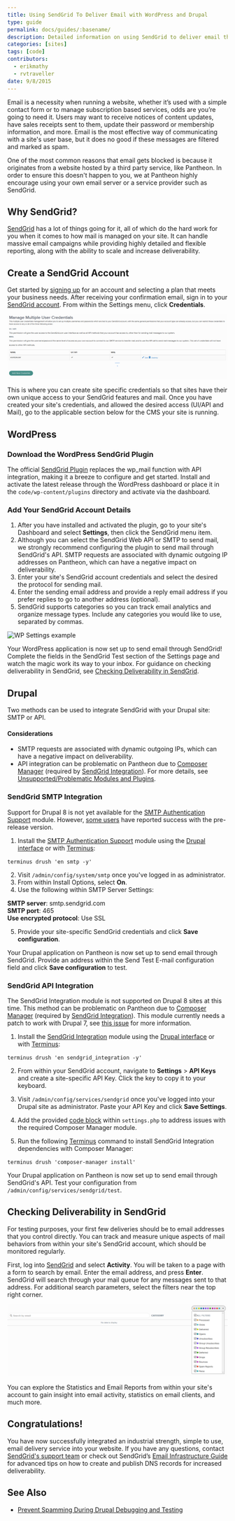 ```yaml
---
title: Using SendGrid To Deliver Email with WordPress and Drupal
type: guide
permalink: docs/guides/:basename/
description: Detailed information on using SendGrid to deliver email through your WordPress and Drupal site.
categories: [sites]
tags: [code]
contributors:
  - erikmathy
  - rvtraveller
date: 9/8/2015
---
```

Email is a necessity when running a website, whether it’s used with a simple contact form or to manage subscription based services, odds are you’re going to need it. Users may want to receive notices of content updates, have sales receipts sent to them, update their password or membership information, and more. Email is the most effective way of communicating with a site's user base, but it does no good if these messages are filtered and marked as spam.

One of the most common reasons that email gets blocked is because it originates from a website hosted by a third party service, like Pantheon. In order to ensure this doesn't happen to you, we at Pantheon highly encourage using your own email server or a service provider such as SendGrid.

## Why SendGrid?

[SendGrid](https://sendgrid.com) has a lot of things going for it, all of which do the hard work for you when it comes to how mail is managed on your site. It can handle massive email campaigns while providing highly detailed and flexible reporting, along with the ability to scale and increase deliverability.

## Create a SendGrid Account

Get started by [signing up](https://sendgrid.com/partners/pantheon) for an account and selecting a plan that meets your business needs. After receiving your confirmation email, sign in to your [SendGrid account](https://sendgrid.com/login). From within the Settings menu, click **Credentials**.

![SendGrid Multiple User setup](/source/docs/assets/images/sendgrid-multiple-users.png)

This is where you can create site specific credentials so that sites have their own unique access to your SendGrid features and mail. Once you have created your site's credentials, and allowed the desired access (UI/API and Mail), go to the applicable section below for the CMS your site is running.

## WordPress

### Download the WordPress SendGrid Plugin

The official [SendGrid Plugin](https://wordpress.org/plugins/sendgrid-email-delivery-simplified/) replaces the wp_mail function with API integration, making it a breeze to configure and get started.
Install and activate the latest release through the WordPress dashboard or place it in the `code/wp-content/plugins` directory and activate via the dashboard.

### Add Your SendGrid Account Details
1. After you have installed and activated the plugin, go to your site's Dashboard and select **Settings**, then click the SendGrid menu item.
2. Although you can select the SendGrid Web API or SMTP to send mail, we strongly recommend configuring the plugin to send mail through SendGrid's API. SMTP requests are associated with dynamic outgoing IP addresses on Pantheon, which can have a negative impact on deliverability.
3. Enter your site's SendGrid account credentials and select the desired the protocol for sending mail.
4. Enter the sending email address and provide a reply email address if you prefer replies to go to another address (optional).  
5. SendGrid supports categories so you can track email analytics and organize message types. Include any categories you would like to use, separated by commas.


![WP Settings example](/source/docs/assets/images/sendgrid_wpconfig.png)​

Your WordPress application is now set up to send email through SendGrid! Complete the fields in the SendGrid Test section of the Settings page and watch the magic work its way to your inbox. For guidance on checking deliverability in SendGrid, see [Checking Deliverability in SendGrid](#deliverability).

## Drupal
Two methods can be used to integrate SendGrid with your Drupal site: SMTP or API.
#### Considerations
- SMTP requests are associated with dynamic outgoing IPs, which can have a negative impact on deliverability.
- API integration can be problematic on Pantheon due to [Composer Manager](https://www.drupal.org/project/composer_manager) (required by [SendGrid Integration](https://www.drupal.org/project/sendgrid_integration)).
 For more details, see [Unsupported/Problematic Modules and Plugins](/docs/unsupported-modules-plugins/#composer-manager).

### SendGrid SMTP Integration

Support for Drupal 8 is not yet available for the [SMTP Authentication Support](https://www.drupal.org/project/smtp) module. However, [some users](https://groups.google.com/a/pantheon.io/forum/#!topic/power-users/HxvK7T0MPEM) have reported success with the pre-release version.

1. Install the [SMTP Authentication Support](https://www.drupal.org/project/smtp) module using the [Drupal interface](https://drupal.org/documentation/install/modules-themes) or with [Terminus](/docs/terminus):

 ```nohighlight
 terminus drush 'en smtp -y'
 ```
2. Visit `/admin/config/system/smtp` once you've logged in as administrator.
3. From within Install Options, select **On**.
4. Use the following within SMTP Server Settings:

 **SMTP server**: smtp.sendgrid.com <br>
 **SMTP port**: 465<br>
 **Use encrypted protocol**: Use SSL<br>

5. Provide your site-specific SendGrid credentials and click **Save configuration**.  

Your Drupal application on Pantheon is now set up to send email through SendGrid. Provide an address within the Send Test E-mail configuration field and click **Save configuration** to test.

### SendGrid API Integration
The SendGrid Integration module is not supported on Drupal 8 sites at this time. This method can be problematic on Pantheon due to [Composer Manager](https://www.drupal.org/project/composer_manager) (required by [SendGrid Integration](https://www.drupal.org/project/sendgrid_integration)). This module currently needs a patch to work with Drupal 7, see [this issue](https://www.drupal.org/node/2759433#comment-11359957) for more information.


1. Install the [SendGrid Integration](https://www.drupal.org/project/sendgrid_integration) module using the [Drupal interface](https://drupal.org/documentation/install/modules-themes) or with [Terminus](/docs/terminus):

 ```nohighlight
 terminus drush 'en sendgrid_integration -y'
 ```

2. From within your SendGrid account, navigate to **Settings** > **API Keys** and create a site-specific API Key. Click the key to copy it to your keyboard.

3. Visit `/admin/config/services/sendgrid` once you've logged into your Drupal site as administrator. Paste your API Key and click **Save Settings**.

4. Add the provided [code block](/docs/unsupported-modules-plugins/#composer-manager) within `settings.php` to address issues with the required Composer Manager module.

5. Run the following [Terminus](/docs/terminus) command to install SendGrid Integration dependencies with Composer Manager:

 ```
 terminus drush 'composer-manager install'
 ```

Your Drupal application on Pantheon is now set up to send email through SendGrid's API. Test your configuration from `/admin/config/services/sendgrid/test`.


## <a name="deliverability"></a>Checking Deliverability in SendGrid
For testing purposes, your first few deliveries should be to email addresses that you control directly. You can track and measure unique aspects of mail behaviors from within your site's SendGrid account, which should be monitored regularly.

First, log into [SendGrid](https://sendgrid.com/login) and select **Activity**. You will be taken to a page with a form to search by email. Enter the email address, and press **Enter**. SendGrid will search through your mail queue for any messages sent to that address. For additional search parameters, select the filters near the top right corner.

![SendGrid email search options](/source/docs/assets/images/sendgrid-search-options.png)​

You can explore the Statistics and Email Reports from within your site's account to gain insight into email activity, statistics on email clients, and much more.


## Congratulations!

You have now successfully integrated an industrial strength, simple to use, email delivery service into your website. If you have any questions, contact [SendGrid's support team](https://support.sendgrid.com/hc/en-us) or check out SendGrid’s [Email Infrastructure Guide](http://resources.sendgrid.com/email-infrastructure-guide/) for advanced tips on how to create and publish DNS records for increased deliverability.

## See Also

- [Prevent Spamming During Drupal Debugging and Testing](/docs/guides/rerouting-outbound-email)
